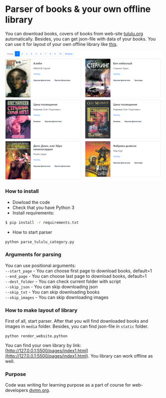 # Parser of books & your own offline library

You can download books, covers of books from web-site [tululu.org](http://tululu.org/) automatically. Besides, you can get json-file with data of your books. 
You can use it for layout of your own offline library like [this](https://mokkofm.github.io/book-parsing/pages/). 

![image info](static/library.png)

### How to install

* Dowload the code
* Check that you have Python 3  
* Install requirements:  
```sh
$ pip install -r requirements.txt
```
* How to start parser  
```sh
python parse_tululu_category.py
```

### Arguments for parsing

You can use positional arguments:  
`--start_page` - You can choose first page to download books, default=1  
`--end_page` - You can choose last page to download books, default=1  
`--dest_folder` - You can check current folder with script  
`--skip_json` - You can skip downloading json  
`--skip_txt` - You can skip downloading books  
`--skip_images` - You can skip downloading images  

### How to make layout of library 
First of all, start parser. After that you will find downloaded books and images in `media` folder.
Besides, you can find json-file in `static` folder. 

```
python render_website.python
```
You can find your own library by link: [http://127.0.0.1:5500/pages/index1.html](http://127.0.0.1:5500/pages/index1.html).
You library can work offline as well. 

### Purpose

Code was writing for learning purpose as a part of course for web-developers [dvmn.org](https://dvmn.org/).